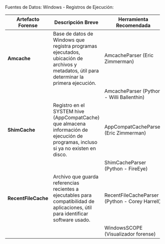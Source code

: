 Fuentes de Datos: Windows - Registros de Ejecución:

| Artefacto Forense        | Descripción Breve                                                                 | Herramienta Recomendada                                 | Enlace Oficial |
|--------------------------|-----------------------------------------------------------------------------------|--------------------------------------------------------|----------------|
| **Amcache**              | Base de datos de Windows que registra programas ejecutados, ubicación de archivos y metadatos, útil para determinar la primera ejecución. | AmcacheParser (Eric Zimmerman)                         | [🔗 Descargar](https://ericzimmerman.github.io/#!index.md) |
|                          |                                                                                   | AmcacheParser (Python - Willi Ballenthin)               | [🔗 GitHub](https://github.com/williballenthin/python-amcache) |
| **ShimCache**            | Registro en el SYSTEM hive (AppCompatCache) que almacena información de ejecución de programas, incluso si ya no existen en disco. | AppCompatCacheParser (Eric Zimmerman)                   | [🔗 Descargar](https://ericzimmerman.github.io/#!index.md) |
|                          |                                                                                   | ShimCacheParser (Python - FireEye)                      | [🔗 GitHub](https://github.com/mandiant/ShimCacheParser) |
| **RecentFileCache**      | Archivo que guarda referencias recientes a ejecutables para compatibilidad de aplicaciones, útil para identificar software usado. | RecentFileCacheParser (Python - Corey Harrell)           | [🔗 GitHub](https://github.com/keydet89/Tools/blob/master/RecentFileCacheParser.py) |
|                          |                                                                                   | WindowsSCOPE (Visualizador forense)                      | [🔗 Sitio Web](https://www.windowsscope.com/) |
